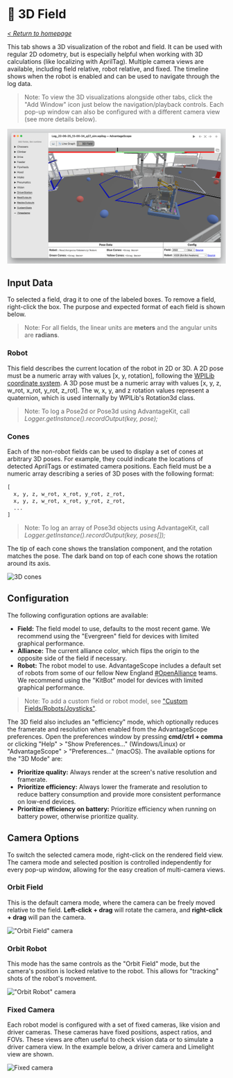 # 👀 3D Field

_[< Return to homepage](/docs/INDEX.md)_

This tab shows a 3D visualization of the robot and field. It can be used with regular 2D odometry, but is especially helpful when working with 3D calculations (like localizing with AprilTag). Multiple camera views are available, including field relative, robot relative, and fixed. The timeline shows when the robot is enabled and can be used to navigate through the log data.

> Note: To view the 3D visualizations alongside other tabs, click the "Add Window" icon just below the navigation/playback controls. Each pop-up window can also be configured with a different camera view (see more details below).

![Overview of 3D field tab](/docs/resources/3d-field/3d-field-1.png)

## Input Data

To selected a field, drag it to one of the labeled boxes. To remove a field, right-click the box. The purpose and expected format of each field is shown below.

> Note: For all fields, the linear units are **meters** and the angular units are **radians**.

### Robot

This field describes the current location of the robot in 2D or 3D. A 2D pose must be a numeric array with values [x, y, rotation], following the [WPILib coordinate system](https://docs.wpilib.org/en/stable/docs/software/advanced-controls/geometry/coordinate-systems.html). A 3D pose must be a numeric array with values [x, y, z, w_rot, x_rot, y_rot, z_rot]. The w, x, y, and z rotation values represent a quaternion, which is used internally by WPILib's Rotation3d class.

> Note: To log a Pose2d or Pose3d using AdvantageKit, call _Logger.getInstance().recordOutput(key, pose);_

### Cones

Each of the non-robot fields can be used to display a set of cones at arbitrary 3D poses. For example, they could indicate the locations of detected AprilTags or estimated camera positions. Each field must be a numeric array describing a series of 3D poses with the following format:

```
[
  x, y, z, w_rot, x_rot, y_rot, z_rot,
  x, y, z, w_rot, x_rot, y_rot, z_rot,
  ...
]
```

> Note: To log an array of Pose3d objects using AdvantageKit, call _Logger.getInstance().recordOutput(key, poses[]);_

The tip of each cone shows the translation component, and the rotation matches the pose. The dark band on top of each cone shows the rotation around its axis.

![3D cones](/docs/resources/3d-field/3d-field-2.gif)

## Configuration

The following configuration options are available:

- **Field:** The field model to use, defaults to the most recent game. We recommend using the "Evergreen" field for devices with limited graphical performance.
- **Alliance:** The current alliance color, which flips the origin to the opposite side of the field if necessary.
- **Robot:** The robot model to use. AdvantageScope includes a default set of robots from some of our fellow New England [#OpenAlliance](https://www.theopenalliance.com) teams. We recommend using the "KitBot" model for devices with limited graphical performance.

> Note: To add a custom field or robot model, see ["Custom Fields/Robots/Joysticks"](/docs/CUSTOM-CONFIG.md).

The 3D field also includes an "efficiency" mode, which optionally reduces the framerate and resolution when enabled from the AdvantageScope preferences. Open the preferences window by pressing **cmd/ctrl + comma** or clicking "Help" > "Show Preferences..." (Windows/Linux) or "AdvantageScope" > "Preferences..." (macOS). The available options for the "3D Mode" are:

- **Prioritize quality:** Always render at the screen's native resolution and framerate.
- **Prioritize efficiency:** Always lower the framerate and resolution to reduce battery consumption and provide more consistent performance on low-end devices.
- **Prioritize efficiency on battery:** Prioritize efficiency when running on battery power, otherwise prioritize quality.

## Camera Options

To switch the selected camera mode, right-click on the rendered field view. The camera mode and selected position is controlled independently for every pop-up window, allowing for the easy creation of multi-camera views.

### Orbit Field

This is the default camera mode, where the camera can be freely moved relative to the field. **Left-click + drag** will rotate the camera, and **right-click + drag** will pan the camera.

!["Orbit Field" camera](/docs/resources/3d-field/3d-field-3.gif)

### Orbit Robot

This mode has the same controls as the "Orbit Field" mode, but the camera's position is locked relative to the robot. This allows for "tracking" shots of the robot's movement.

!["Orbit Robot" camera](/docs/resources/3d-field/3d-field-4.gif)

### Fixed Camera

Each robot model is configured with a set of fixed cameras, like vision and driver cameras. These cameras have fixed positions, aspect ratios, and FOVs. These views are often useful to check vision data or to simulate a driver camera view. In the example below, a driver camera and Limelight view are shown.

![Fixed camera](/docs/resources/3d-field/3d-field-5.gif)
